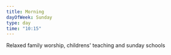 ```yaml
---
title: Morning
dayOfWeek: Sunday
type: day
time: "10:15"
---
```

Relaxed family worship, childrens' teaching and sunday schools
